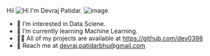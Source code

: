  Hii ![Hi](https://user-images.githubusercontent.com/94734991/168955927-1b87179e-a196-46f4-bcc4-7249ea7fe269.gif) I'm Devraj Patidar.
 ![image](https://user-images.githubusercontent.com/94734991/169051626-8c5cf9ee-c8a3-4efd-95a0-360a3ed69139.png)
- 👀 I’m interested in Data Sciene.
- 🌱 I’m currently learning Machine Learning.
- 👨‍💻 All of my projects are available at https://github.com/dev0398 
- 💬 Reach me at devraj.patidarbhu@gmail.com
